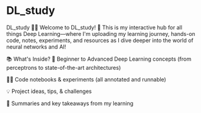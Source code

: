 # DL_study
DL_study 🧠✨
Welcome to DL_study! 🚀
This is my interactive hub for all things Deep Learning—where I'm uploading my learning journey, hands-on code, notes, experiments, and resources as I dive deeper into the world of neural networks and AI!

📚 What's Inside?
🌟 Beginner to Advanced Deep Learning concepts
(from perceptrons to state-of-the-art architectures)

👨‍💻 Code notebooks & experiments
(all annotated and runnable)

💡 Project ideas, tips, & challenges

📝 Summaries and key takeaways from my learning

